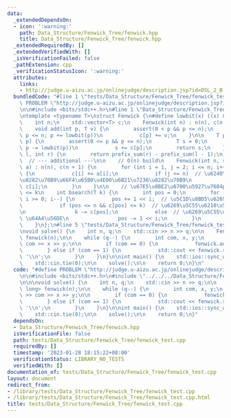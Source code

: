 ```yaml
---
data:
  _extendedDependsOn:
  - icon: ':warning:'
    path: Data_Structure/Fenwick_Tree/fenwick.hpp
    title: Data_Structure/Fenwick_Tree/fenwick.hpp
  _extendedRequiredBy: []
  _extendedVerifiedWith: []
  _isVerificationFailed: false
  _pathExtension: cpp
  _verificationStatusIcon: ':warning:'
  attributes:
    links:
    - http://judge.u-aizu.ac.jp/onlinejudge/description.jsp?id=DSL_2_B
  bundledCode: "#line 1 \"tests/Data_Structure/Fenwick_Tree/fenwick_test.cpp\"\n#define\
    \ PROBLEM \"http://judge.u-aizu.ac.jp/onlinejudge/description.jsp?id=DSL_2_B\"\
    \n\n#include <bits/stdc++.h>\n#line 1 \"Data_Structure/Fenwick_Tree/fenwick.hpp\"\
    \ntemplate <typename T>\nstruct Fenwick {\n#define lowbit(x) ((x) & -(x))\n\n\
    \    int n;\n    std::vector<T> c;\n    Fenwick(int n) : n(n), c(n + 1) {}\n\n\
    \    void add(int p, T v) {\n        assert(0 < p && p <= n);\n        for (;\
    \ p <= n; p += lowbit(p))\n            c[p] += v;\n    }\n\n    T prefix_sum(int\
    \ p) {\n        assert(0 <= p && p <= n);\n        T s = 0;\n        for (; p;\
    \ p -= lowbit(p))\n            s += c[p];\n        return s;\n    }\n\n    T sum(int\
    \ l, int r) {\n        return prefix_sum(r) - prefix_sum(l - 1);\n    }\n\n  \
    \  // --- additional ---\n\n    // O(n) build\n    Fenwick(int n, std::vector<T>\
    \ a) : n(n), c(n + 1) {\n        for (int i = 1, j = 2; i <= n; i++, j = i + lowbit(i))\
    \ {\n            c[i] += a[i];\n            if (j <= n)  // \u6240\u6709\u5B50\
    \u8282\u70B9\u66F4\u65B0\u4E00\u6B21\u7236\u8282\u70B9\n                c[j] +=\
    \ c[i];\n        }\n    }\n\n    // \u67E5\u8BE2\u6700\u5927\u7684pos\u4F7F sum(pos)\
    \ <= k\n    int bsearch(T k) {\n        int pos = 0;\n        for (int i = std::log2(n);\
    \ i >= 0; i--) {\n            pos += 1 << i;  // \u5C1D\u8BD5\u6269\u5C55\n\n\
    \            if (pos <= n && c[pos] <= k)  // \u6269\u5C55\u6210\u529F \u66F4\u65B0\
    \n                k -= c[pos];\n            else  // \u6269\u5C55\u5931\u8D25\
    \ \u64A4\u56DE\n                pos -= 1 << i;\n        }\n        return pos;\n\
    \    }\n};\n#line 5 \"tests/Data_Structure/Fenwick_Tree/fenwick_test.cpp\"\n\n\
    \nvoid solve() {\n    int n, q;\n    std::cin >> n >> q;\n\n    Fenwick<long long>\
    \ fenwick(n);\n\n    while (q--) {\n        int com, x, y;\n        std::cin >>\
    \ com >> x >> y;\n\n        if (com == 0) {\n            fenwick.add(x, y);\n\
    \        } else if (com == 1) {\n            std::cout << fenwick.sum(x, y) <<\
    \ '\\n';\n        }\n    }\n}\n\nint main() {\n    std::ios::sync_with_stdio(false);\n\
    \    std::cin.tie(0);\n\n    solve();\n\n    return 0;\n}\n"
  code: "#define PROBLEM \"http://judge.u-aizu.ac.jp/onlinejudge/description.jsp?id=DSL_2_B\"\
    \n\n#include <bits/stdc++.h>\n#include \"../../../Data_Structure/Fenwick_Tree/fenwick.hpp\"\
    \n\n\nvoid solve() {\n    int n, q;\n    std::cin >> n >> q;\n\n    Fenwick<long\
    \ long> fenwick(n);\n\n    while (q--) {\n        int com, x, y;\n        std::cin\
    \ >> com >> x >> y;\n\n        if (com == 0) {\n            fenwick.add(x, y);\n\
    \        } else if (com == 1) {\n            std::cout << fenwick.sum(x, y) <<\
    \ '\\n';\n        }\n    }\n}\n\nint main() {\n    std::ios::sync_with_stdio(false);\n\
    \    std::cin.tie(0);\n\n    solve();\n\n    return 0;\n}"
  dependsOn:
  - Data_Structure/Fenwick_Tree/fenwick.hpp
  isVerificationFile: false
  path: tests/Data_Structure/Fenwick_Tree/fenwick_test.cpp
  requiredBy: []
  timestamp: '2023-01-28 18:15:22+08:00'
  verificationStatus: LIBRARY_NO_TESTS
  verifiedWith: []
documentation_of: tests/Data_Structure/Fenwick_Tree/fenwick_test.cpp
layout: document
redirect_from:
- /library/tests/Data_Structure/Fenwick_Tree/fenwick_test.cpp
- /library/tests/Data_Structure/Fenwick_Tree/fenwick_test.cpp.html
title: tests/Data_Structure/Fenwick_Tree/fenwick_test.cpp
---
```

